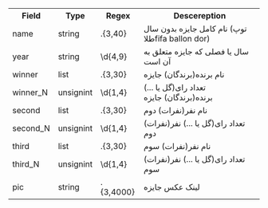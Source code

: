  <table>
  <tr>
    <th>Field</th>
    <th>Type</th>
    <th>Regex</th>
    <th>Descereption</th>
  </tr>
 
  <tr>
    <td>name</td>
    <td>string</td>
    <td>.{3,40}</td>
    <td>
    نام کامل جایزه بدون سال (توپ طلاfifa ballon dor)
    </td>
  </tr>
 
 
  <tr>
    <td>year</td>
    <td>string</td>
    <td>\d{4,9}</td>
    <td>
    سال یا فصلی که جایزه متعلق به آن است
    </td>
  </tr>
 
 
  <tr>
    <td>winner</td>
    <td>list</td>
    <td>.{3,30}</td>
    <td>
    نام برنده(برندگان) جایزه
    </td>
  </tr>
 
  <tr>
    <td>winner_N</td>
    <td>unsignint</td>
    <td>\d{1,4}</td>
    <td>
    تعداد رای(گل یا ...) برنده(برندگان) جایزه
    </td>
  </tr>
 
 
  <tr>
    <td>second</td>
    <td>list</td>
    <td>.{3,30}</td>
    <td>
    نام نفر(نفرات) دوم
    </td>
  </tr>
 
 
  <tr>
    <td>second_N</td>
    <td>unsignint</td>
    <td>\d{1,4}</td>
    <td>
    تعداد رای(گل یا ...) نفر(نفرات) دوم
    </td>
  </tr>
 
 
 
  <tr>
    <td>third</td>
    <td>list</td>
    <td>.{3,30}</td>
    <td>
    نام نفر(نفرات) سوم
    </td>
  </tr>
 
 
  <tr>
    <td>third_N</td>
    <td>unsignint</td>
    <td>\d{1,4}</td>
    <td>
    تعداد رای(گل یا ...) نفر(نفرات) سوم
    </td>
  </tr>
 
 
  <tr>
    <td>pic</td>
    <td>string</td>
    <td>.{3,4000}</td>
    <td>
    لینک عکس جایزه
    </td>
  </tr>
 
 
 
</table> 
